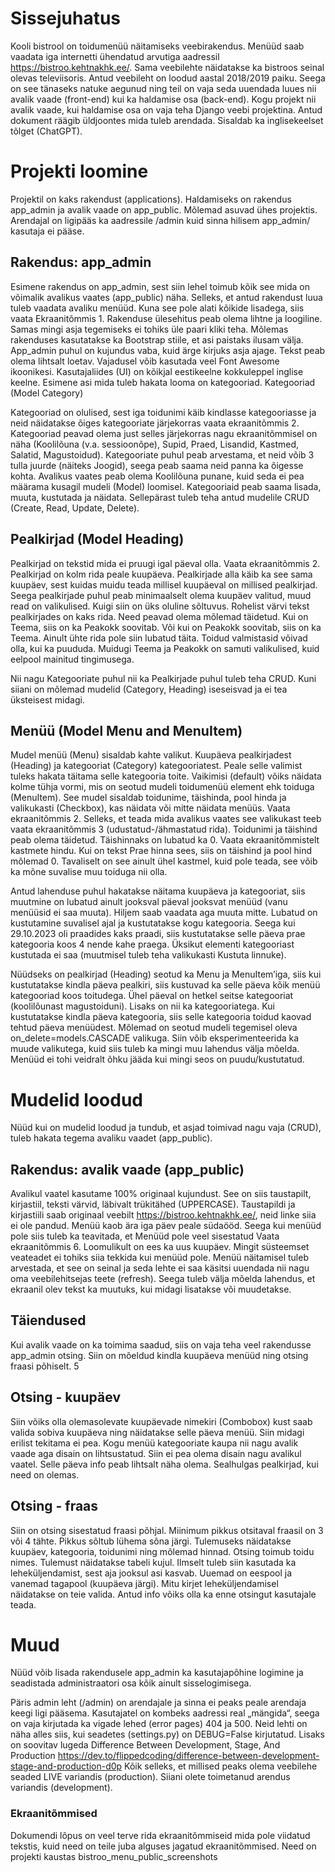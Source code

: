 # Sissejuhatus

Kooli bistrool on toidumenüü näitamiseks veebirakendus. Menüüd saab vaadata iga internetti
ühendatud arvutiga aadressil https://bistroo.kehtnakhk.ee/. Sama veebilehte näidatakse ka
bistroos seinal olevas televiisoris. Antud veebileht on loodud aastal 2018/2019 paiku. Seega on
see tänaseks natuke aegunud ning teil on vaja seda uuendada luues nii avalik vaade (front-end)
kui ka haldamise osa (back-end). Kogu projekt nii avalik vaade, kui haldamise osa on vaja teha
Django veebi projektina. Antud dokument räägib üldjoontes mida tuleb arendada. Sisaldab ka
inglisekeelset tõlget (ChatGPT).

# Projekti loomine

Projektil on kaks rakendust (applications). Haldamiseks on rakendus app_admin ja avalik
vaade on app_public. Mõlemad asuvad ühes projektis. Arendajal on ligipääs ka aadressile
/admin kuid sinna hilisem app_admin/ kasutaja ei pääse.

## Rakendus: app_admin

Esimene rakendus on app_admin, sest siin lehel toimub kõik see mida on võimalik avalikus
vaates (app_public) näha. Selleks, et antud rakendust luua tuleb vaadata avaliku menüüd. Kuna
see pole alati kõikide lisadega, siis vaata Ekraanitõmmis 1. Rakenduse ülesehitus peab olema
lihtne ja loogiline. Samas mingi asja tegemiseks ei tohiks üle paari kliki teha. Mõlemas
rakenduses kasutatakse ka Bootstrap stiile, et asi paistaks ilusam välja. App_admin puhul on
kujundus vaba, kuid ärge kirjuks asja ajage. Tekst peab olema lihtsalt loetav. Vajadusel võib
kasutada veel Font Awesome ikoonikesi. Kasutajaliides (UI) on kõikjal eestikeelne
kokkuleppel inglise keelne. Esimene asi mida tuleb hakata looma on kategooriad.
Kategooriad (Model Category)

Kategooriad on olulised, sest iga toidunimi käib kindlasse kategooriasse ja neid näidatakse
õiges kategooriate järjekorras vaata ekraanitõmmis 2. Kategooriad peavad olema just selles
järjekorras nagu ekraanitõmmisel on näha (Koolilõuna (v.a. sessioonõpe), Supid, Praed,
Lisandid, Kastmed, Salatid, Magustoidud). Kategooriate puhul peab arvestama, et neid võib
3
tulla juurde (näiteks Joogid), seega peab saama neid panna ka õigesse kohta. Avalikus vaates
peab olema Koolilõuna punane, kuid seda ei pea määrama kusagil mudeli (Model) loomisel.
Kategooriaid peab saama lisada, muuta, kustutada ja näidata. Sellepärast tuleb teha antud
mudelile CRUD (Create, Read, Update, Delete).

## Pealkirjad (Model Heading)

Pealkirjad on tekstid mida ei pruugi igal päeval olla. Vaata ekraanitõmmis 2. Pealkirjad on
kolm rida peale kuupäeva. Pealkirjade alla käib ka see sama kuupäev, sest kuidas muidu teada
millisel kuupäeval on millised pealkirjad. Seega pealkirjade puhul peab minimaalselt olema
kuupäev valitud, muud read on valikulised. Kuigi siin on üks oluline sõltuvus. Rohelist värvi
tekst pealkirjades on kaks rida. Need peavad olema mõlemad täidetud. Kui on Teema, siis on
ka Peakokk soovitab. Või kui on Peakokk soovitab, siis on ka Teema. Ainult ühte rida pole siin
lubatud täita. Toidud valmistasid võivad olla, kui ka puududa. Muidugi Teema ja Peakokk on
samuti valikulised, kuid eelpool mainitud tingimusega.

Nii nagu Kategooriate puhul nii ka Pealkirjade puhul tuleb teha CRUD. Kuni siiani on
mõlemad mudelid (Category, Heading) iseseisvad ja ei tea üksteisest midagi.

## Menüü (Model Menu and MenuItem) 

Mudel menüü (Menu) sisaldab kahte valikut. Kuupäeva pealkirjadest (Heading) ja kategooriat
(Category) kategooriatest. Peale selle valimist tuleks hakata täitama selle kategooria toite.
Vaikimisi (default) võiks näidata kolme tühja vormi, mis on seotud mudeli toidumenüü element
ehk toiduga (MenuItem). See mudel sisaldab toidunime, täishinda, pool hinda ja valikukasti
(Checkbox), kas näidata või mitte näidata menüüs. Vaata ekraanitõmmis 2. Selleks, et teada
mida avalikus vaates see valikukast teeb vaata ekraanitõmmis 3 (udustatud-/ähmastatud rida).
Toidunimi ja täishind peab olema täidetud. Täishinnaks on lubatud ka 0. Vaata
ekraanitõmmistelt kastmete hindu. Kui on tekst Prae hinna sees, siis on täishind ja pool hind
mõlemad 0. Tavaliselt on see ainult ühel kastmel, kuid pole teada, see võib ka mõne suvalise
muu toiduga nii olla.

Antud lahenduse puhul hakatakse näitama kuupäeva ja kategooriat, siis muutmine on lubatud
ainult jooksval päeval jooksvat menüüd (vanu menüüsid ei saa muuta). Hiljem saab vaadata
aga muuta mitte. Lubatud on kustutamine suvalisel ajal ja kustutatakse kogu kategooria. Seega
kui 29.10.2023 oli praadides kaks praadi, siis kustutatakse selle päeva prae kategooria koos
4
nende kahe praega. Üksikut elementi kategooriast kustutada ei saa (muutmisel tuleb teha
valikukasti Kustuta linnuke).

Nüüdseks on pealkirjad (Heading) seotud ka Menu ja MenuItem’iga, siis kui kustutatakse
kindla päeva pealkiri, siis kustuvad ka selle päeva kõik menüü kategooriad koos toitudega.
Ühel päeval on hetkel seitse kategooriat (koolilõunast magustoiduni).
Lisaks on nii ka kategooriatega. Kui kustutatakse kindla päeva kategooria, siis selle kategooria
toidud kaovad tehtud päeva menüüdest. Mõlemad on seotud mudeli tegemisel oleva
on_delete=models.CASCADE valikuga. Siin võib eksperimenteerida ka muude valikutega,
kuid siis tuleb ka mingi muu lahendus välja mõelda. Menüüd ei tohi veidralt õhku jääda kui
mingi seos on puudu/kustutatud.
# Mudelid loodud

Nüüd kui on mudelid loodud ja tundub, et asjad toimivad nagu vaja (CRUD), tuleb hakata
tegema avaliku vaadet (app_public).

## Rakendus: avalik vaade (app_public)

Avalikul vaatel kasutame 100% originaal kujundust. See on siis taustapilt, kirjastiil, teksti
värvid, läbivalt trükitähed (UPPERCASE). Taustapildi ja kirjastiili saab originaal veebilt
https://bistroo.kehtnakhk.ee/, neid linke siia ei ole pandud.
Menüü kaob ära iga päev peale südaööd. Seega kui menüüd pole siis tuleb ka teavitada, et
Menüüd pole veel sisestatud Vaata ekraanitõmmis 6. Loomulikult on ees ka uus kuupäev.
Mingit süsteemset veateadet ei tohiks siia tekkida kui menüüd pole.
Menüü näitamisel tuleb arvestada, et see on seinal ja seda lehte ei saa käsitsi uuendada nii nagu
oma veebilehitsejas teete (refresh). Seega tuleb välja mõelda lahendus, et ekraanil olev tekst ka
muutuks, kui midagi lisatakse või muudetakse.

## Täiendused

Kui avalik vaade on ka toimima saadud, siis on vaja teha veel rakendusse app_admin otsing.
Siin on mõeldud kindla kuupäeva menüüd ning otsing fraasi põhiselt.
5
## Otsing - kuupäev

Siin võiks olla olemasolevate kuupäevade nimekiri (Combobox) kust saab valida sobiva
kuupäeva ning näidatakse selle päeva menüü. Siin midagi erilist tekitama ei pea. Kogu menüü
kategooriate kaupa nii nagu avalik vaade aga disain on lihtsustatud. Siin ei pea olema disain
nagu avalikul vaatel. Selle päeva info peab lihtsalt näha olema. Sealhulgas pealkirjad, kui need
on olemas.
## Otsing - fraas

Siin on otsing sisestatud fraasi põhjal. Miinimum pikkus otsitaval fraasil on 3 või 4 tähte.
Pikkus sõltub lühema sõna järgi. Tulemuseks näidatakse kuupäev, kategooria, toidunimi ning
mõlemad hinnad. Otsing toimub toidu nimes. Tulemust näidatakse tabeli kujul. Ilmselt tuleb
siin kasutada ka leheküljendamist, sest aja jooksul asi kasvab. Uuemad on eespool ja vanemad
tagapool (kuupäeva järgi). Mitu kirjet leheküljendamisel näidatakse on teie valida. Antud info
võiks olla ka enne otsingut kasutajale teada.
# Muud

Nüüd võib lisada rakendusele app_admin ka kasutajapõhine logimine ja seadistada
administraatori osa kõik ainult sisselogimisega.

Päris admin leht (/admin) on arendajale ja sinna ei peaks peale arendaja keegi ligi pääsema.
Kasutajatel on kombeks aadressi real „mängida“, seega on vaja kirjutada ka vigade lehed (error
pages) 404 ja 500. Neid lehti on näha alles siis, kui seadetes (settings.py) on DEBUG=False
kirjutatud.
Lisaks on soovitav lugeda Difference Between Development, Stage, And Production
https://dev.to/flippedcoding/difference-between-development-stage-and-production-d0p Kõik
selleks, et millised peaks olema veebilehe seaded LIVE variandis (production). Siiani olete
toimetanud arendus variandis (development).
### Ekraanitõmmised

Dokumendi lõpus on veel terve rida ekraanitõmmiseid mida pole viidatud tekstis, kuid need on
teile juba alguses jagatud ekraanitõmmised. Need on projekti kaustas bistroo_menu_public_screenshots